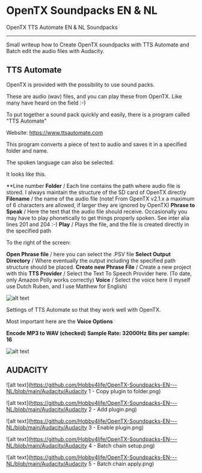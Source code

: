 # OpenTX Soundpacks EN & NL
 OpenTX TTS Automate EN & NL Soundpacks

----------------------------------------------------------------

Small writeup how to Create OpenTX soundpacks with TTS Automate and Batch edit the audio files with Audacity.


**TTS Automate**
----------------------------
OpenTX is provided with the possibility to use sound packs.

These are audio (wav) files, and you can play these from OpenTX.
Like many have heard on the field :-)

To put together a sound pack quickly and easily, there is a program called "TTS Automate"

Website: https://www.ttsautomate.com

This program converts a piece of text to audio and saves it in a specified folder and name.

The spoken language can also be selected.

It looks like this.

**Line number
**Folder** / Each line contains the path where audio file is stored.
I always maintain the structure of the SD card of OpenTX directly
**Filename** / the name of the audio file (note! From OpenTX v2.1.x a maximum of 6 characters are allowed, if larger they are ignored by OpenTX)
**Phrase to Speak** / Here the text that the audio file should receive. Occasionally you may have to play phonetically to get things properly spoken.
See inter alia lines 201 and 204 :-)
**Play** / Plays the file, and the file is created directly in the specified path

To the right of the screen:

**Open Phrase file** / here you can select the .PSV file
**Select Output Directory** / Where eventually the output including the specified path structure should be placed.
**Create new Phrase File** / Create a new project with this
**TTS Provider** / Select the Text To Speech Provider here. (To date, only Amazon Polly works correctly)
**Voice** / Select the voice here (I myself use Dutch Ruben, and I use Matthew for English)

![alt text](https://github.com/Hobby4life/OpenTX-Soundpacks-EN---NL/blob/main/TTS%20Automate/TTSAutomate.png)

Settings of TTS Automate so that they work well with OpenTX.

Most important here are the **Voice Options**

**Encode MP3 to WAV (checked)**
**Sample Rate: 32000Hz**
**Bits per sample: 16**

![alt text](https://github.com/Hobby4life/OpenTX-Soundpacks-EN---NL/blob/main/TTS%20Automate/TTSAutomateSettings.png)


**AUDACITY**
----------------------------


![alt text](https://github.com/Hobby4life/OpenTX-Soundpacks-EN---NL/blob/main/Audacity/Audacity 1 - Copy plugin to folder.png)

![alt text](https://github.com/Hobby4life/OpenTX-Soundpacks-EN---NL/blob/main/Audacity/Audacity 2 - Add plugin.png)

![alt text](https://github.com/Hobby4life/OpenTX-Soundpacks-EN---NL/blob/main/Audacity/Audacity 3 - Enable plugin.png)

![alt text](https://github.com/Hobby4life/OpenTX-Soundpacks-EN---NL/blob/main/Audacity/Audacity 4 - Batch chain setup.png)

![alt text](https://github.com/Hobby4life/OpenTX-Soundpacks-EN---NL/blob/main/Audacity/Audacity 5 - Batch chain apply.png)



